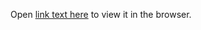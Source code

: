 Open [link text here](https://users.metropolia.fi/~erikroi/web_development/week3/assingment_7/) to view it in the browser.